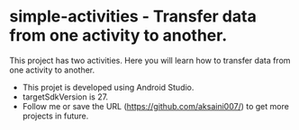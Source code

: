# simple-activities - Transfer data from one activity to another.
This project has two activities. Here you will learn how to transfer data from one activity to another.
* This projet is developed using Android Studio.
* targetSdkVersion is 27.
* Follow me or save the URL (https://github.com/aksaini007/) to get more projects in future.
